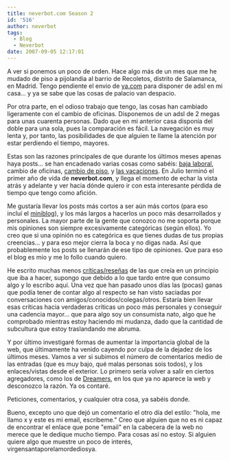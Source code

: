 ```yaml
---
title: neverbot.com Season 2
id: '516'
author: neverbot
tags:
  - Blog
  - Neverbot
date: 2007-09-05 12:17:01
---
```


A ver si ponemos un poco de orden. Hace algo más de un mes que me he mudado de piso a pijolandia al barrio de Recoletos, distrito de Salamanca, en Madrid. Tengo pendiente el envio de [ya.com](http://www.ya.com/) para disponer de adsl en mi casa... y ya se sabe que las cosas de palacio van despacio.

Por otra parte, en el odioso trabajo que tengo, las cosas han cambiado ligeramente con el cambio de oficinas. Disponemos de un adsl de 2 megas para unas cuarenta personas. Dado que en mi anterior casa disponía del doble para una sola, pues la comparación es fácil. La navegación es muy lenta y, por tanto, las posibilidades de que alguien te llame la atención por estar perdiendo el tiempo, mayores.

Estas son las razones principales de que durante los últimos meses apenas haya posts... se han encadenado varias cosas como sabéis: [baja laboral](https://www.neverbot.com/mundo-real%e2%84%a2/primera-fractura-que-divertido/), cambio de oficinas, [cambio de piso](https://www.neverbot.com/mundo-real%e2%84%a2/mudanzas-mudanzas/), y [las vacaciones](https://www.neverbot.com/miniblog/diario-de-guerra/). En Julio terminó el primer año de vida de **neverbot.com**, y llega el momento de echar la vista atrás y adelante y ver hacia dónde quiero ir con esta interesante pérdida de tiempo que tengo como afición.

Me gustaría llevar los posts más cortos a ser aún más cortos (para eso incluí el [miniblog](https://www.neverbot.com/tags/miniblog/)), y los más largos a hacerlos un poco más desarrollados y personales. La mayor parte de la gente que conozco no me soporta porque mis opiniones son siempre excesivamente categóricas (según ellos). Yo creo que si una opinión no es categórica es que tienes dudas de tus propias creencias... y para eso mejor cierra la boca y no digas nada. Así que probablemente los posts se llenarán de ese tipo de opiniones. Que para eso el blog es mío y me lo follo cuando quiero.

He escrito muchas menos [críticas/reseñas](https://www.neverbot.com/tags/resenas/) de las que creía en un principio que iba a hacer, supongo que debido a lo que tardo entre que consumo algo y lo escribo aquí. Una vez que han pasado unos días las (pocas) ganas que podía tener de contar algo al respecto se han visto saciadas por conversaciones con amigos/conocidos/colegas/otros. Estaría bien llevar esas críticas hacia verdaderas críticas un poco más personales y conseguir una cadencia mayor... que para algo soy un consumista nato, algo que he comprobado mientras estoy haciendo mi mudanza, dado que la cantidad de subcultura que estoy traslandando me abruma.

Y por último investigaré formas de aumentar la importancia global de la web, que últimamente ha venido cayendo por culpa de la dejadez de los últimos meses. Vamos a ver si subimos el número de comentarios medio de las entradas (que es muy bajo, qué malas personas sois todos), y los enlaces/vistas desde el exterior. Lo primero sería volver a salir en ciertos agregadores, como los de [Dreamers](http://dreamers.com/), en los que ya no aparece la web y desconozco la razón. Ya os contaré.

Peticiones, comentarios, y cualquier otra cosa, ya sabéis donde.

Bueno, excepto uno que dejó un comentario el otro día del estilo: "hola, me llamo x y este es mi email, escríbeme." Creo que alguien que no es ni capaz de encontrar el enlace que pone "email" en la cabecera de la web no merece que le dedique mucho tiempo. Para cosas así no estoy. Si alguien quiere algo que muestre un poco de interés, virgensantaporelamordediosya.